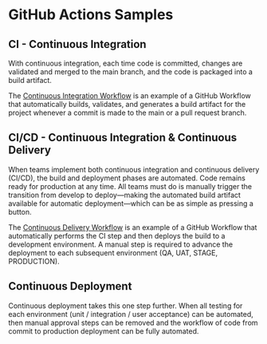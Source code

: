 # GitHub Actions Samples

## CI - Continuous Integration
With continuous integration, each time code is committed, changes are validated and merged to the main branch, and the code is packaged into a build artifact.

The [Continuous Integration Workflow](https://github.com/fredcicles/github-actions/blob/main/.github/workflows/continuous-integration.yml) is an example of a GitHub Workflow that automatically builds, validates, and generates a build artifact for the project whenever a commit is made to the main or a pull request branch.


## CI/CD - Continuous Integration & Continuous Delivery
When teams implement both continuous integration and continuous delivery (CI/CD), the build and deployment phases are automated. Code remains ready for production at any time. All teams must do is manually trigger the transition from develop to deploy—making the automated build artifact available for automatic deployment—which can be as simple as pressing a button.

The [Continuous Delivery Workflow](https://github.com/fredcicles/github-actions/blob/main/.github/workflows/continuous-delivery.yml) is an example of a GitHub Workflow that automatically performs the CI step and then deploys the build to a development environment.  A manual step is required to advance the deployment to each subsequent environment (QA, UAT, STAGE, PRODUCTION).


## Continuous Deployment
Continuous deployment takes this one step further.  When all testing for each environment (unit / integration / user acceptance) can be automated, then manual approval steps can be removed and the workflow of code from commit to production deployment can be fully automated.


